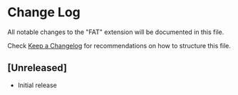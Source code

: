 # Change Log

All notable changes to the "FAT" extension will be documented in this file.

Check [Keep a Changelog](http://keepachangelog.com/) for recommendations on how to structure this file.

## [Unreleased]

- Initial release